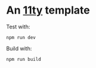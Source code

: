 # An [11ty](https://www.11ty.dev/) template

Test with:
```
npm run dev
```

Build with:
```
npm run build
```